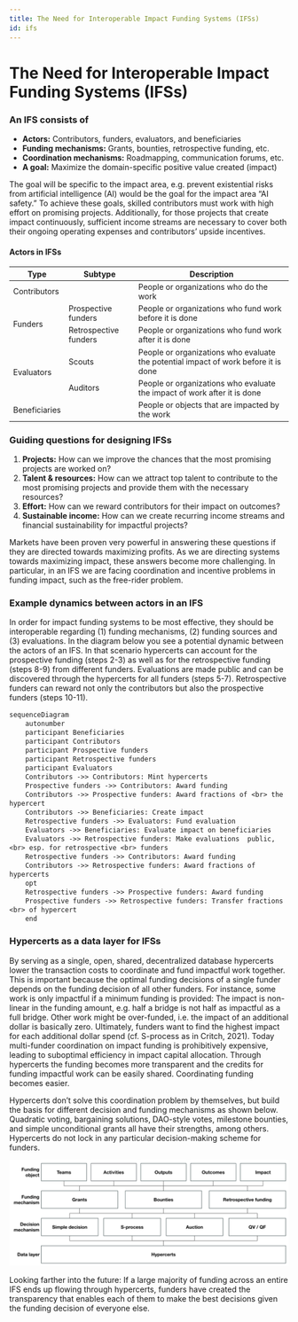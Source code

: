 ```yaml
---
title: The Need for Interoperable Impact Funding Systems (IFSs)
id: ifs
---
```


# The Need for Interoperable Impact Funding Systems (IFSs)

### An IFS consists of
- **Actors:** Contributors, funders, evaluators, and beneficiaries
- **Funding mechanisms:** Grants, bounties, retrospective funding, etc.
- **Coordination mechanisms:** Roadmapping, communication forums, etc.
- **A goal:** Maximize the domain-specific positive value created (impact)

The goal will be specific to the impact area, e.g. prevent existential risks from artificial intelligence (AI) would be the goal for the impact area “AI safety.” To achieve these goals, skilled contributors must work with high effort on promising projects. Additionally, for those projects that create impact continuously, sufficient income streams are necessary to cover both their ongoing operating expenses and contributors’ upside incentives.

#### Actors in IFSs
<table class="tg">
<thead>
  <tr>
    <th class="tg-fymr">Type</th>
    <th class="tg-fymr">Subtype</th>
    <th class="tg-fymr">Description</th>
  </tr>
</thead>
<tbody>
  <tr>
    <td class="tg-fymr">Contributors</td>
    <td class="tg-0pky"></td>
    <td class="tg-0pky">People or organizations who do the work</td>
  </tr>
  <tr>
    <td class="tg-fymr" rowspan="2">Funders</td>
    <td class="tg-0pky">Prospective funders</td>
    <td class="tg-0pky">People or organizations who fund work before it is done</td>
  </tr>
  <tr>
    <td class="tg-0pky">Retrospective funders</td>
    <td class="tg-0pky">People or organizations who fund work after it is done</td>
  </tr>
  <tr>
    <td class="tg-fymr" rowspan="2">Evaluators</td>
    <td class="tg-0pky">Scouts</td>
    <td class="tg-0pky">People or organizations who evaluate the potential impact of work before it is done</td>
  </tr>
  <tr>
    <td class="tg-0pky">Auditors</td>
    <td class="tg-0pky">People or organizations who evaluate the impact of work after it is done</td>
  </tr>
  <tr>
    <td class="tg-fymr">Beneficiaries</td>
    <td class="tg-0pky"></td>
    <td class="tg-0pky">People or objects that are impacted by the work</td>
  </tr>
</tbody>
</table>

### Guiding questions for designing IFSs
1. **Projects:** How can we improve the chances that the most promising projects are worked on?
2. **Talent & resources:** How can we attract top talent to contribute to the most promising projects and provide them with the necessary resources?
3. **Effort:** How can we reward contributors for their impact on outcomes?
4. **Sustainable income:** How can we create recurring income streams and financial sustainability for impactful projects?

Markets have been proven very powerful in answering these questions if they are directed towards maximizing profits. As we are directing systems towards maximizing impact, these answers become more challenging. In particular, in an IFS we are facing coordination and incentive problems in funding impact, such as the free-rider problem.

### Example dynamics between actors in an IFS
In order for impact funding systems to be most effective, they should be interoperable regarding (1) funding mechanisms, (2) funding sources and (3) evaluations. In the diagram below you see a potential dynamic between the actors of an IFS. In that scenario hypercerts can account for the prospective funding (steps 2-3) as well as for the retrospective funding (steps 8-9) from different funders. Evaluations are made public and can be discovered through the hypercerts for all funders (steps 5-7). Retrospective funders can reward not only the contributors but also the prospective funders (steps 10-11).

```mermaid
sequenceDiagram
    autonumber
    participant Beneficiaries
    participant Contributors
    participant Prospective funders
    participant Retrospective funders
    participant Evaluators
    Contributors ->> Contributors: Mint hypercerts
    Prospective funders ->> Contributors: Award funding
    Contributors ->> Prospective funders: Award fractions of <br> the hypercert
    Contributors ->> Beneficiaries: Create impact
    Retrospective funders ->> Evaluators: Fund evaluation
    Evaluators ->> Beneficiaries: Evaluate impact on beneficiaries
    Evaluators ->> Retrospective funders: Make evaluations  public,<br> esp. for retrospective <br> funders
    Retrospective funders ->> Contributors: Award funding
    Contributors ->> Retrospective funders: Award fractions of hypercerts
    opt
    Retrospective funders ->> Prospective funders: Award funding
    Prospective funders ->> Retrospective funders: Transfer fractions <br> of hypercert
    end
```

### Hypercerts as a data layer for IFSs
By serving as a single, open, shared, decentralized database hypercerts lower the transaction costs to coordinate and fund impactful work together. This is important because the optimal funding decisions of a single funder depends on the funding decision of all other funders. For instance, some work is only impactful if a minimum funding is provided: The impact is non-linear in the funding amount, e.g. half a bridge is not half as impactful as a full bridge. Other work might be over-funded, i.e. the impact of an additional dollar is basically zero. Ultimately, funders want to find the highest impact for each additional dollar spend (cf. S-process as in Critch, 2021). Today multi-funder coordination on impact funding is prohibitively expensive, leading to suboptimal efficiency in impact capital allocation.  Through hypercerts the funding becomes more transparent and the credits for funding impactful work can be easily shared. Coordinating funding becomes easier.

Hypercerts don’t solve this coordination problem by themselves, but build the basis for different decision and funding mechanisms as shown below. Quadratic voting, bargaining solutions, DAO-style votes, milestone bounties, and simple unconditional grants all have their strengths, among others. Hypercerts do not lock in any particular decision-making scheme for funders.

![Hypercerts as a data layer for an IFS](../../static/img/hypercert_data_layer.png)

Looking farther into the future: If a large majority of funding across an entire IFS ends up flowing through hypercerts, funders have created the transparency that enables each of them to make the best decisions given the funding decision of everyone else.
